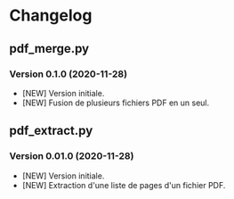 # Changelog

## pdf_merge.py 

### Version 0.1.0 (2020-11-28)
- [NEW] Version initiale. 
- [NEW] Fusion de plusieurs fichiers PDF en un seul. 


## pdf_extract.py 

### Version 0.01.0 (2020-11-28)
- [NEW] Version initiale. 
- [NEW] Extraction d'une liste de pages d'un fichier PDF. 
